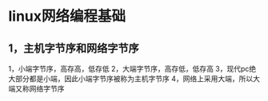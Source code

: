 # linux网络编程基础

## 1，主机字节序和网络字节序
1，小端字节序，高存高，低存低
2，大端字节序，高存低，低存高
3，现代pc绝大部分都是小端，因此小端字节序被称为主机字节序
4，网络上采用大端，所以大端又称网络字节序

